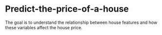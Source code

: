 # Predict-the-price-of-a-house
The goal is to understand the relationship between house features and how these variables affect the house price.
